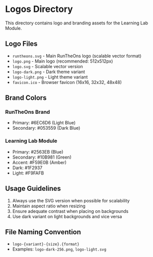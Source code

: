 # Logos Directory

This directory contains logo and branding assets for the Learning Lab Module.

## Logo Files

- `runtheons.svg` - Main RunTheOns logo (scalable vector format)
- `logo.png` - Main logo (recommended: 512x512px)
- `logo.svg` - Scalable vector version
- `logo-dark.png` - Dark theme variant
- `logo-light.png` - Light theme variant
- `favicon.ico` - Browser favicon (16x16, 32x32, 48x48)

## Brand Colors

### RunTheOns Brand
- Primary: #6EC6D6 (Light Blue)
- Secondary: #053559 (Dark Blue)

### Learning Lab Module
- Primary: #2563EB (Blue)
- Secondary: #10B981 (Green)
- Accent: #F59E0B (Amber)
- Dark: #1F2937
- Light: #F9FAFB

## Usage Guidelines

1. Always use the SVG version when possible for scalability
2. Maintain aspect ratio when resizing
3. Ensure adequate contrast when placing on backgrounds
4. Use dark variant on light backgrounds and vice versa

## File Naming Convention

- `logo-{variant}-{size}.{format}`
- Examples: `logo-dark-256.png`, `logo-light.svg`